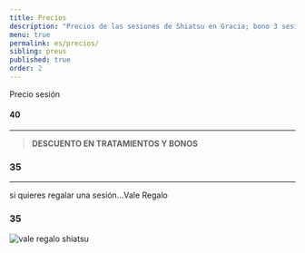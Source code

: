```yaml
---
title: Precios
description: "Precios de las sesiones de Shiatsu en Gracia; bono 3 sesiones, primera sesión y sesión puntual de shiatsu en Barcelona."
menu: true
permalink: es/precios/
sibling: preus
published: true
order: 2
---
```




Precio sesión

#### 40

---

> **DESCUENTO EN TRATAMIENTOS Y BONOS**

### 35

---

si quieres regalar una sesión...Vale Regalo

### 35

![vale regalo shiatsu]({{site.baseurl}}/image/val_regal_web.png)
